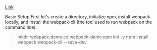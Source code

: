[Link](https://webpack.js.org/guides/getting-started/)

Basic Setup
First let's create a directory, initialize npm, install webpack locally, and install the webpack-cli (the tool used to run webpack on the command line):

> mkdir webpack-demo
> cd webpack-demo
> npm init -y
> npm install webpack webpack-cli --save-dev